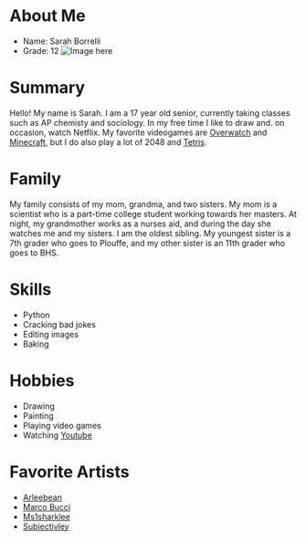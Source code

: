 # About Me
 * Name: Sarah Borrelli 
 * Grade: 12
 ![Image here]()

# Summary
Hello! My name is Sarah. I am a 17 year old senior, currently taking classes such as AP chemisty and sociology. In my free time I like to draw and. on occasion, watch Netflix. My favorite videogames are [Overwatch]() and [Minecraft](), but I do also play a lot of 2048 and [Tetris](). 

# Family
My family consists of my mom, grandma, and two sisters. My mom is a scientist who is a part-time college student working towards her masters. At night, my grandmother works as a nurses aid, and during the day she watches me and my sisters. I am the oldest sibling. My youngest sister is a 7th grader who goes to Plouffe, and my other sister is an 11th grader who goes to BHS. 

# Skills
* Python
* Cracking bad jokes
* Editing images 
* Baking 

# Hobbies
* Drawing
* Painting
* Playing video games
* Watching [Youtube]() 

# Favorite Artists
* [Arleebean]() 
* [Marco Bucci]()
* [Ms1sharklee]()  
* [Subjectivley]()